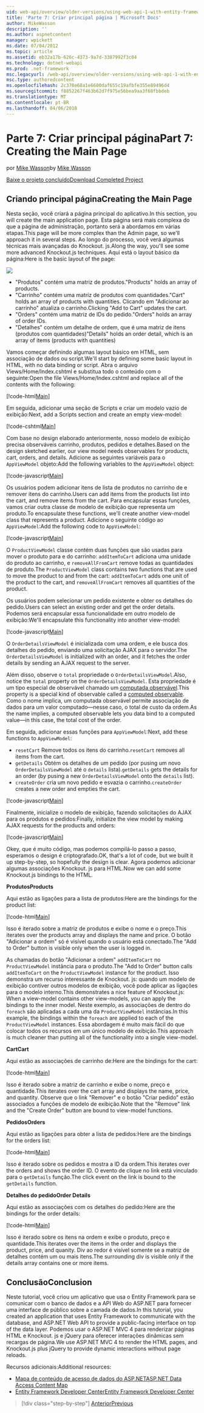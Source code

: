 ```yaml
---
uid: web-api/overview/older-versions/using-web-api-1-with-entity-framework-5/using-web-api-with-entity-framework-part-7
title: 'Parte 7: Criar principal página | Microsoft Docs'
author: MikeWasson
description: ''
ms.author: aspnetcontent
manager: wpickett
ms.date: 07/04/2012
ms.topic: article
ms.assetid: eb32a17b-626c-4373-9a7d-3387992f3c04
ms.technology: dotnet-webapi
ms.prod: .net-framework
msc.legacyurl: /web-api/overview/older-versions/using-web-api-1-with-entity-framework-5/using-web-api-with-entity-framework-part-7
msc.type: authoredcontent
ms.openlocfilehash: 2c378e68a1e6600daf655c19afbfe355e89496d4
ms.sourcegitcommit: f8852267f463b62d7f975e56bea9aa3f68fbbdeb
ms.translationtype: MT
ms.contentlocale: pt-BR
ms.lasthandoff: 04/06/2018
---
```

<a name="part-7-creating-the-main-page"></a><span data-ttu-id="48de3-102">Parte 7: Criar principal página</span><span class="sxs-lookup"><span data-stu-id="48de3-102">Part 7: Creating the Main Page</span></span>
====================
<span data-ttu-id="48de3-103">por [Mike Wasson](https://github.com/MikeWasson)</span><span class="sxs-lookup"><span data-stu-id="48de3-103">by [Mike Wasson](https://github.com/MikeWasson)</span></span>

[<span data-ttu-id="48de3-104">Baixe o projeto concluído</span><span class="sxs-lookup"><span data-stu-id="48de3-104">Download Completed Project</span></span>](http://code.msdn.microsoft.com/ASP-NET-Web-API-with-afa30545)

## <a name="creating-the-main-page"></a><span data-ttu-id="48de3-105">Criando principal página</span><span class="sxs-lookup"><span data-stu-id="48de3-105">Creating the Main Page</span></span>

<span data-ttu-id="48de3-106">Nesta seção, você criará a página principal do aplicativo.</span><span class="sxs-lookup"><span data-stu-id="48de3-106">In this section, you will create the main application page.</span></span> <span data-ttu-id="48de3-107">Esta página será mais complexa do que a página de administração, portanto será a abordamos em várias etapas.</span><span class="sxs-lookup"><span data-stu-id="48de3-107">This page will be more complex than the Admin page, so we'll approach it in several steps.</span></span> <span data-ttu-id="48de3-108">Ao longo do processo, você verá algumas técnicas mais avançadas do Knockout. js.</span><span class="sxs-lookup"><span data-stu-id="48de3-108">Along the way, you'll see some more advanced Knockout.js techniques.</span></span> <span data-ttu-id="48de3-109">Aqui está o layout básico da página:</span><span class="sxs-lookup"><span data-stu-id="48de3-109">Here is the basic layout of the page:</span></span>

![](using-web-api-with-entity-framework-part-7/_static/image1.png)

- <span data-ttu-id="48de3-110">"Produtos" contém uma matriz de produtos.</span><span class="sxs-lookup"><span data-stu-id="48de3-110">"Products" holds an array of products.</span></span>
- <span data-ttu-id="48de3-111">"Carrinho" contém uma matriz de produtos com quantidades.</span><span class="sxs-lookup"><span data-stu-id="48de3-111">"Cart" holds an array of products with quantities.</span></span> <span data-ttu-id="48de3-112">Clicando em "Adicionar ao carrinho" atualiza o carrinho.</span><span class="sxs-lookup"><span data-stu-id="48de3-112">Clicking "Add to Cart" updates the cart.</span></span>
- <span data-ttu-id="48de3-113">"Orders" contém uma matriz de IDs do pedido.</span><span class="sxs-lookup"><span data-stu-id="48de3-113">"Orders" holds an array of order IDs.</span></span>
- <span data-ttu-id="48de3-114">"Detalhes" contém um detalhe de ordem, que é uma matriz de itens (produtos com quantidades)</span><span class="sxs-lookup"><span data-stu-id="48de3-114">"Details" holds an order detail, which is an array of items (products with quantities)</span></span>

<span data-ttu-id="48de3-115">Vamos começar definindo algumas layout básico em HTML, sem associação de dados ou script.</span><span class="sxs-lookup"><span data-stu-id="48de3-115">We'll start by defining some basic layout in HTML, with no data binding or script.</span></span> <span data-ttu-id="48de3-116">Abra o arquivo Views/Home/Index.cshtml e substitua todo o conteúdo com o seguinte:</span><span class="sxs-lookup"><span data-stu-id="48de3-116">Open the file Views/Home/Index.cshtml and replace all of the contents with the following:</span></span>

[!code-html[Main](using-web-api-with-entity-framework-part-7/samples/sample1.html)]

<span data-ttu-id="48de3-117">Em seguida, adicionar uma seção de Scripts e criar um modelo vazio de exibição:</span><span class="sxs-lookup"><span data-stu-id="48de3-117">Next, add a Scripts section and create an empty view-model:</span></span>

[!code-cshtml[Main](using-web-api-with-entity-framework-part-7/samples/sample2.cshtml)]

<span data-ttu-id="48de3-118">Com base no design elaborado anteriormente, nosso modelo de exibição precisa observáveis carrinho, produtos, pedidos e detalhes.</span><span class="sxs-lookup"><span data-stu-id="48de3-118">Based on the design sketched earlier, our view model needs observables for products, cart, orders, and details.</span></span> <span data-ttu-id="48de3-119">Adicione as seguintes variáveis para o `AppViewModel` objeto:</span><span class="sxs-lookup"><span data-stu-id="48de3-119">Add the following variables to the `AppViewModel` object:</span></span>

[!code-javascript[Main](using-web-api-with-entity-framework-part-7/samples/sample3.js)]

<span data-ttu-id="48de3-120">Os usuários podem adicionar itens de lista de produtos no carrinho de e remover itens do carrinho.</span><span class="sxs-lookup"><span data-stu-id="48de3-120">Users can add items from the products list into the cart, and remove items from the cart.</span></span> <span data-ttu-id="48de3-121">Para encapsular essas funções, vamos criar outra classe de modelo de exibição que representa um produto.</span><span class="sxs-lookup"><span data-stu-id="48de3-121">To encapsulate these functions, we'll create another view-model class that represents a product.</span></span> <span data-ttu-id="48de3-122">Adicione o seguinte código ao `AppViewModel`:</span><span class="sxs-lookup"><span data-stu-id="48de3-122">Add the following code to `AppViewModel`:</span></span>

[!code-javascript[Main](using-web-api-with-entity-framework-part-7/samples/sample4.js?highlight=4)]

<span data-ttu-id="48de3-123">O `ProductViewModel` classe contém duas funções que são usadas para mover o produto para e do carrinho: `addItemToCart` adiciona uma unidade do produto ao carrinho, e `removeAllFromCart` remove todas as quantidades de produto.</span><span class="sxs-lookup"><span data-stu-id="48de3-123">The `ProductViewModel` class contains two functions that are used to move the product to and from the cart: `addItemToCart` adds one unit of the product to the cart, and `removeAllFromCart` removes all quantities of the product.</span></span>

<span data-ttu-id="48de3-124">Os usuários podem selecionar um pedido existente e obter os detalhes do pedido.</span><span class="sxs-lookup"><span data-stu-id="48de3-124">Users can select an existing order and get the order details.</span></span> <span data-ttu-id="48de3-125">Podemos será encapsular essa funcionalidade em outro modelo de exibição:</span><span class="sxs-lookup"><span data-stu-id="48de3-125">We'll encapsulate this functionality into another view-model:</span></span>

[!code-javascript[Main](using-web-api-with-entity-framework-part-7/samples/sample5.js?highlight=4)]

<span data-ttu-id="48de3-126">O `OrderDetailsViewModel` é inicializada com uma ordem, e ele busca dos detalhes do pedido, enviando uma solicitação AJAX para o servidor.</span><span class="sxs-lookup"><span data-stu-id="48de3-126">The `OrderDetailsViewModel` is initialized with an order, and it fetches the order details by sending an AJAX request to the server.</span></span>

<span data-ttu-id="48de3-127">Além disso, observe o `total` propriedade o `OrderDetailsViewModel`.</span><span class="sxs-lookup"><span data-stu-id="48de3-127">Also, notice the `total` property on the `OrderDetailsViewModel`.</span></span> <span data-ttu-id="48de3-128">Esta propriedade é um tipo especial de observável chamado um [computada observável](http://knockoutjs.com/documentation/computedObservables.html).</span><span class="sxs-lookup"><span data-stu-id="48de3-128">This property is a special kind of observable called a [computed observable](http://knockoutjs.com/documentation/computedObservables.html).</span></span> <span data-ttu-id="48de3-129">Como o nome implica, um computada observável permite associação de dados para um valor computado&#8212;nesse caso, o total de custo da ordem.</span><span class="sxs-lookup"><span data-stu-id="48de3-129">As the name implies, a computed observable lets you data bind to a computed value&#8212;in this case, the total cost of the order.</span></span>

<span data-ttu-id="48de3-130">Em seguida, adicionar essas funções para `AppViewModel`:</span><span class="sxs-lookup"><span data-stu-id="48de3-130">Next, add these functions to `AppViewModel`:</span></span>

- <span data-ttu-id="48de3-131">`resetCart` Remove todos os itens do carrinho.</span><span class="sxs-lookup"><span data-stu-id="48de3-131">`resetCart` removes all items from the cart.</span></span>
- <span data-ttu-id="48de3-132">`getDetails` Obtém os detalhes de um pedido (por pusing um novo `OrderDetailsViewModel` até o `details` lista).</span><span class="sxs-lookup"><span data-stu-id="48de3-132">`getDetails` gets the details for an order (by pusing a new `OrderDetailsViewModel` onto the `details` list).</span></span>
- <span data-ttu-id="48de3-133">`createOrder` cria um novo pedido e esvazia o carrinho.</span><span class="sxs-lookup"><span data-stu-id="48de3-133">`createOrder` creates a new order and empties the cart.</span></span>


[!code-javascript[Main](using-web-api-with-entity-framework-part-7/samples/sample6.js?highlight=4)]

<span data-ttu-id="48de3-134">Finalmente, inicialize o modelo de exibição, fazendo solicitações do AJAX para os produtos e pedidos:</span><span class="sxs-lookup"><span data-stu-id="48de3-134">Finally, initialize the view model by making AJAX requests for the products and orders:</span></span>

[!code-javascript[Main](using-web-api-with-entity-framework-part-7/samples/sample7.js)]

<span data-ttu-id="48de3-135">Okey, que é muito código, mas podemos compilá-lo passo a passo, esperamos o design é criptografado.</span><span class="sxs-lookup"><span data-stu-id="48de3-135">OK, that's a lot of code, but we built it up step-by-step, so hopefully the design is clear.</span></span> <span data-ttu-id="48de3-136">Agora podemos adicionar algumas associações Knockout. js para HTML.</span><span class="sxs-lookup"><span data-stu-id="48de3-136">Now we can add some Knockout.js bindings to the HTML.</span></span>

<span data-ttu-id="48de3-137">**Produtos**</span><span class="sxs-lookup"><span data-stu-id="48de3-137">**Products**</span></span>

<span data-ttu-id="48de3-138">Aqui estão as ligações para a lista de produtos:</span><span class="sxs-lookup"><span data-stu-id="48de3-138">Here are the bindings for the product list:</span></span>

[!code-html[Main](using-web-api-with-entity-framework-part-7/samples/sample8.html)]

<span data-ttu-id="48de3-139">Isso é iterado sobre a matriz de produtos e exibe o nome e o preço.</span><span class="sxs-lookup"><span data-stu-id="48de3-139">This iterates over the products array and displays the name and price.</span></span> <span data-ttu-id="48de3-140">O botão "Adicionar a ordem" só é visível quando o usuário está conectado.</span><span class="sxs-lookup"><span data-stu-id="48de3-140">The "Add to Order" button is visible only when the user is logged in.</span></span>

<span data-ttu-id="48de3-141">As chamadas do botão "Adicionar a ordem" `addItemToCart` no `ProductViewModel` instância para o produto.</span><span class="sxs-lookup"><span data-stu-id="48de3-141">The "Add to Order" button calls `addItemToCart` on the `ProductViewModel` instance for the product.</span></span> <span data-ttu-id="48de3-142">Isso demonstra um recurso interessante de Knockout. js: quando um modelo de exibição contiver outros modelos de exibição, você pode aplicar as ligações para o modelo interno.</span><span class="sxs-lookup"><span data-stu-id="48de3-142">This demonstrates a nice feature of Knockout.js: When a view-model contains other view-models, you can apply the bindings to the inner model.</span></span> <span data-ttu-id="48de3-143">Neste exemplo, as associações de dentro do `foreach` são aplicadas a cada uma da `ProductViewModel` instâncias.</span><span class="sxs-lookup"><span data-stu-id="48de3-143">In this example, the bindings within the `foreach` are applied to each of the `ProductViewModel` instances.</span></span> <span data-ttu-id="48de3-144">Essa abordagem é muito mais fácil do que colocar todos os recursos em um único modelo de exibição.</span><span class="sxs-lookup"><span data-stu-id="48de3-144">This approach is much cleaner than putting all of the functionality into a single view-model.</span></span>

<span data-ttu-id="48de3-145">**Cart**</span><span class="sxs-lookup"><span data-stu-id="48de3-145">**Cart**</span></span>

<span data-ttu-id="48de3-146">Aqui estão as associações de carrinho de:</span><span class="sxs-lookup"><span data-stu-id="48de3-146">Here are the bindings for the cart:</span></span>

[!code-html[Main](using-web-api-with-entity-framework-part-7/samples/sample9.html)]

<span data-ttu-id="48de3-147">Isso é iterado sobre a matriz de carrinho e exibe o nome, preço e quantidade.</span><span class="sxs-lookup"><span data-stu-id="48de3-147">This iterates over the cart array and displays the name, price, and quantity.</span></span> <span data-ttu-id="48de3-148">Observe que o link "Remover" e o botão "Criar pedido" estão associados a funções de modelo de exibição.</span><span class="sxs-lookup"><span data-stu-id="48de3-148">Note that the "Remove" link and the "Create Order" button are bound to view-model functions.</span></span>

<span data-ttu-id="48de3-149">**Pedidos**</span><span class="sxs-lookup"><span data-stu-id="48de3-149">**Orders**</span></span>

<span data-ttu-id="48de3-150">Aqui estão as ligações para obter a lista de pedidos:</span><span class="sxs-lookup"><span data-stu-id="48de3-150">Here are the bindings for the orders list:</span></span>

[!code-html[Main](using-web-api-with-entity-framework-part-7/samples/sample10.html)]

<span data-ttu-id="48de3-151">Isso é iterado sobre os pedidos e mostra a ID da ordem.</span><span class="sxs-lookup"><span data-stu-id="48de3-151">This iterates over the orders and shows the order ID.</span></span> <span data-ttu-id="48de3-152">O evento de clique no link está vinculado para o `getDetails` função.</span><span class="sxs-lookup"><span data-stu-id="48de3-152">The click event on the link is bound to the `getDetails` function.</span></span>

<span data-ttu-id="48de3-153">**Detalhes do pedido**</span><span class="sxs-lookup"><span data-stu-id="48de3-153">**Order Details**</span></span>

<span data-ttu-id="48de3-154">Aqui estão as associações com os detalhes do pedido:</span><span class="sxs-lookup"><span data-stu-id="48de3-154">Here are the bindings for the order details:</span></span>

[!code-html[Main](using-web-api-with-entity-framework-part-7/samples/sample11.html)]

<span data-ttu-id="48de3-155">Isso é iterado sobre os itens na ordem e exibe o produto, preço e quantidade.</span><span class="sxs-lookup"><span data-stu-id="48de3-155">This iterates over the items in the order and displays the product, price, and quanity.</span></span> <span data-ttu-id="48de3-156">Div ao redor é visível somente se a matriz de detalhes contém um ou mais itens.</span><span class="sxs-lookup"><span data-stu-id="48de3-156">The surrounding div is visible only if the details array contains one or more items.</span></span>

## <a name="conclusion"></a><span data-ttu-id="48de3-157">Conclusão</span><span class="sxs-lookup"><span data-stu-id="48de3-157">Conclusion</span></span>

<span data-ttu-id="48de3-158">Neste tutorial, você criou um aplicativo que usa o Entity Framework para se comunicar com o banco de dados e a API Web do ASP.NET para fornecer uma interface de público sobre a camada de dados.</span><span class="sxs-lookup"><span data-stu-id="48de3-158">In this tutorial, you created an application that uses Entity Framework to communicate with the database, and ASP.NET Web API to provide a public-facing interface on top of the data layer.</span></span> <span data-ttu-id="48de3-159">Podemos usar o ASP.NET MVC 4 para renderizar páginas HTML e Knockout. js e jQuery para oferecer interações dinâmicas sem recargas de página.</span><span class="sxs-lookup"><span data-stu-id="48de3-159">We use ASP.NET MVC 4 to render the HTML pages, and Knockout.js plus jQuery to provide dynamic interactions without page reloads.</span></span>

<span data-ttu-id="48de3-160">Recursos adicionais:</span><span class="sxs-lookup"><span data-stu-id="48de3-160">Additional resources:</span></span>

- [<span data-ttu-id="48de3-161">Mapa de conteúdo de acesso de dados do ASP.NET</span><span class="sxs-lookup"><span data-stu-id="48de3-161">ASP.NET Data Access Content Map</span></span>](https://msdn.microsoft.com/library/6759sth4.aspx)
- [<span data-ttu-id="48de3-162">Entity Framework Developer Center</span><span class="sxs-lookup"><span data-stu-id="48de3-162">Entity Framework Developer Center</span></span>](https://msdn.microsoft.com/data/ef)

> [!div class="step-by-step"]
> [<span data-ttu-id="48de3-163">Anterior</span><span class="sxs-lookup"><span data-stu-id="48de3-163">Previous</span></span>](using-web-api-with-entity-framework-part-6.md)
